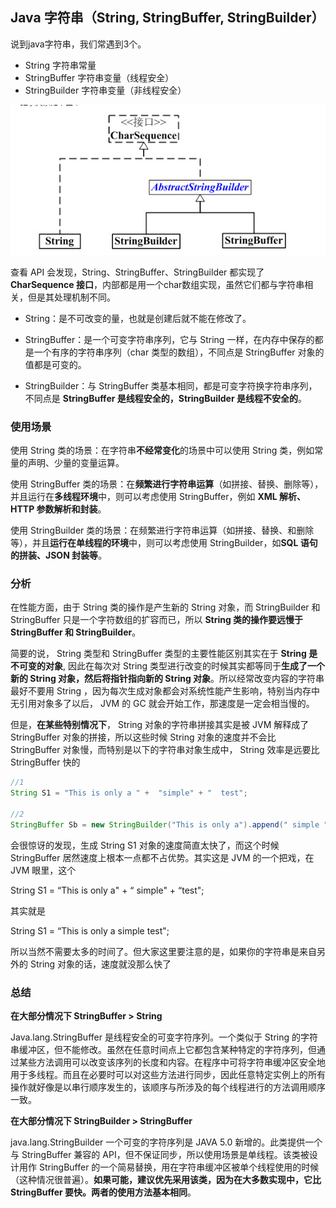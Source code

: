 ## Java 字符串（String, StringBuffer, StringBuilder）

说到java字符串，我们常遇到3个。

 - String 字符串常量
 - StringBuffer 字符串变量（线程安全）
 - StringBuilder 字符串变量（非线程安全）

![](image/string0.png)


查看 API 会发现，String、StringBuffer、StringBuilder 都实现了**CharSequence 接口**，内部都是用一个char数组实现，虽然它们都与字符串相关，但是其处理机制不同。

 - String：是不可改变的量，也就是创建后就不能在修改了。

 - StringBuffer：是一个可变字符串序列，它与 String 一样，在内存中保存的都是一个有序的字符串序列（char 类型的数组），不同点是 StringBuffer 对象的值都是可变的。

 - StringBuilder：与 StringBuffer 类基本相同，都是可变字符换字符串序列，不同点是 **StringBuffer 是线程安全的，StringBuilder 是线程不安全的**。

### 使用场景
使用 String 类的场景：在字符串**不经常变化**的场景中可以使用 String 类，例如常量的声明、少量的变量运算。

使用 StringBuffer 类的场景：在**频繁进行字符串运算**（如拼接、替换、删除等），并且运行在**多线程环境**中，则可以考虑使用 StringBuffer，例如 **XML 解析、HTTP 参数解析和封装**。

使用 StringBuilder 类的场景：在频繁进行字符串运算（如拼接、替换、和删除等），并且**运行在单线程的环境**中，则可以考虑使用 StringBuilder，如**SQL 语句的拼装、JSON 封装等**。

### 分析
在性能方面，由于 String 类的操作是产生新的 String 对象，而 StringBuilder 和 StringBuffer 只是一个字符数组的扩容而已，所以 **String 类的操作要远慢于 StringBuffer 和 StringBuilder**。

简要的说， String 类型和 StringBuffer 类型的主要性能区别其实在于 **String 是不可变的对象**, 因此在每次对 String 类型进行改变的时候其实都等同于**生成了一个新的 String 对象，然后将指针指向新的 String 对象**。所以经常改变内容的字符串最好不要用 String ，因为每次生成对象都会对系统性能产生影响，特别当内存中无引用对象多了以后， JVM 的 GC 就会开始工作，那速度是一定会相当慢的。


但是，**在某些特别情况下**， String 对象的字符串拼接其实是被 JVM 解释成了 StringBuffer 对象的拼接，所以这些时候 String 对象的速度并不会比 StringBuffer 对象慢，而特别是以下的字符串对象生成中， String 效率是远要比 StringBuffer 快的

``` java
//1
String S1 = "This is only a " +  "simple" + "  test";

//2
StringBuffer Sb = new StringBuilder("This is only a").append(" simple ").append("test");

```

会很惊讶的发现，生成 String S1 对象的速度简直太快了，而这个时候 StringBuffer 居然速度上根本一点都不占优势。其实这是 JVM 的一个把戏，在 JVM 眼里，这个

String S1 = “This is only a" + “ simple" + “test";

其实就是

String S1 = “This is only a simple test";

所以当然不需要太多的时间了。但大家这里要注意的是，如果你的字符串是来自另外的 String 对象的话，速度就没那么快了

### 总结

**在大部分情况下 StringBuffer > String**

Java.lang.StringBuffer 是线程安全的可变字符序列。一个类似于 String 的字符串缓冲区，但不能修改。虽然在任意时间点上它都包含某种特定的字符序列，但通过某些方法调用可以改变该序列的长度和内容。在程序中可将字符串缓冲区安全地用于多线程。而且在必要时可以对这些方法进行同步，因此任意特定实例上的所有操作就好像是以串行顺序发生的，该顺序与所涉及的每个线程进行的方法调用顺序一致。

**在大部分情况下 StringBuilder > StringBuffer**

java.lang.StringBuilder 一个可变的字符序列是 JAVA 5.0 新增的。此类提供一个与 StringBuffer 兼容的 API，但不保证同步，所以使用场景是单线程。该类被设计用作 StringBuffer 的一个简易替换，用在字符串缓冲区被单个线程使用的时候（这种情况很普遍）。**如果可能，建议优先采用该类，因为在大多数实现中，它比 StringBuffer 要快。两者的使用方法基本相同**。

